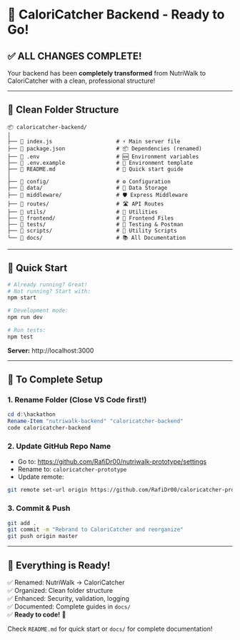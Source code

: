 # 🎯 CaloriCatcher Backend - Ready to Go!

## ✅ ALL CHANGES COMPLETE!

Your backend has been **completely transformed** from NutriWalk to CaloriCatcher with a clean, professional structure!

---

## 📁 Clean Folder Structure

```
📦 caloricatcher-backend/
│
├── 📄 index.js                    # ⚡ Main server file
├── 📄 package.json                # 📦 Dependencies (renamed)
├── 📄 .env                        # 🆕 Environment variables
├── 📄 .env.example                # 📝 Environment template
├── 📄 README.md                   # 📖 Quick start guide
│
├── 📁 config/                     # ⚙️ Configuration
├── 📁 data/                       # 💾 Data Storage
├── 📁 middleware/                 # 🛡️ Express Middleware
├── 📁 routes/                     # 🛣️ API Routes
├── 📁 utils/                      # 🔧 Utilities
├── 📁 frontend/                   # 🎨 Frontend Files
├── 📁 tests/                      # 🧪 Testing & Postman
├── 📁 scripts/                    # 📜 Utility Scripts
└── 📁 docs/                       # 📚 All Documentation
```

---

## 🚀 Quick Start

```bash
# Already running? Great!
# Not running? Start with:
npm start

# Development mode:
npm run dev

# Run tests:
npm test
```

**Server:** http://localhost:3000

---

## 📝 To Complete Setup

### 1. Rename Folder (Close VS Code first!)
```powershell
cd d:\hackathon
Rename-Item "nutriwalk-backend" "caloricatcher-backend"
code caloricatcher-backend
```

### 2. Update GitHub Repo Name
- Go to: https://github.com/RafiDr00/nutriwalk-prototype/settings
- Rename to: `caloricatcher-prototype`
- Update remote:
```bash
git remote set-url origin https://github.com/RafiDr00/caloricatcher-prototype.git
```

### 3. Commit & Push
```bash
git add .
git commit -m "Rebrand to CaloriCatcher and reorganize"
git push origin master
```

---

## 🎉 Everything is Ready!

✅ Renamed: NutriWalk → CaloriCatcher  
✅ Organized: Clean folder structure  
✅ Enhanced: Security, validation, logging  
✅ Documented: Complete guides in `docs/`  
✅ **Ready to code!** 🚀

Check `README.md` for quick start or `docs/` for complete documentation!

